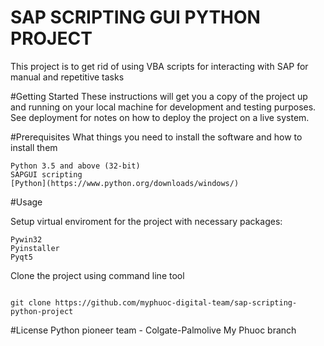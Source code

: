 # SAP SCRIPTING GUI PYTHON PROJECT
This project is to get rid of using VBA scripts for interacting with SAP for manual and repetitive tasks

#Getting Started
These instructions will get you a copy of the project up and running on your local machine for development and testing purposes. See deployment for notes on how to deploy the project on a live system.

#Prerequisites
What things you need to install the software and how to install them

```
Python 3.5 and above (32-bit)
SAPGUI scripting
[Python](https://www.python.org/downloads/windows/)
```

#Usage

Setup virtual enviroment for the project with necessary packages:
```
Pywin32
Pyinstaller
Pyqt5
```
Clone the project using command line tool
```

git clone https://github.com/myphuoc-digital-team/sap-scripting-python-project
```
#License
Python pioneer team - Colgate-Palmolive My Phuoc branch 